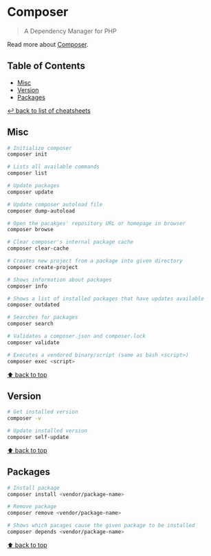 # Composer
> A Dependency Manager for PHP

Read more about [Composer](https://getcomposer.org/).

## Table of Contents

* [Misc](#misc)
* [Version](#version)
* [Packages](#packages)

[↩ back to list of cheatsheets](README.md#list-of-cheatsheets)

## Misc

```bash
# Initialize composer
composer init

# Lists all available commands
composer list

# Update packages
composer update

# Update composer autoload file
composer dump-autoload

# Open the pacakges' repository URL or homepage in browser
composer browse

# Clear composer's internal package cache
composer clear-cache

# Creates new project from a package into given directory
composer create-project

# Shows information about packages
composer info

# Shows a list of installed packages that have updates available
composer outdated

# Searches for packages
composer search

# Validates a composer.json and composer.lock
composer validate

# Executes a vendored binary/script (same as bash <script>)
composer exec <script>
```

[⬆ back to top](#table-of-contents)

## Version

```bash
# Get installed version
composer -v

# Update installed version
composer self-update
```

[⬆ back to top](#table-of-contents)

## Packages

```bash
# Install package
composer install <vendor/package-name>

# Remove package
composer remove <vendor/package-name>

# Shows which pacages cause the given package to be installed
composer depends <vendor/package-name>
```

[⬆ back to top](#table-of-contents)
